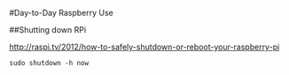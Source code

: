 #Day-to-Day Raspberry Use

##Shutting down RPi

<http://raspi.tv/2012/how-to-safely-shutdown-or-reboot-your-raspberry-pi>  

	sudo shutdown -h now
